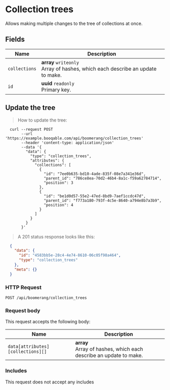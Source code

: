 # Collection trees

Allows making multiple changes to the tree of collections at once.

## Fields

 Name | Description
-- | --
`collections` | **array** `writeonly`<br>Array of hashes, which each describe an update to make. 
`id` | **uuid** `readonly`<br>Primary key.


## Update the tree


> How to update the tree:

```shell
  curl --request POST
       --url 'https://example.booqable.com/api/boomerang/collection_trees'
       --header 'content-type: application/json'
       --data '{
         "data": {
           "type": "collection_trees",
           "attributes": {
             "collections": [
               {
                 "id": "7ee0b635-bd10-4ade-835f-08e7a341e36d",
                 "parent_id": "786ce8ea-70d2-46b4-8a1c-f59a62784714",
                 "position": 3
               },
               {
                 "id": "be1d0d57-55e2-47ed-8bd9-7aef1ccdc47d",
                 "parent_id": "f773a180-793f-4c5e-8640-a794e8b7a3b9",
                 "position": 4
               }
             ]
           }
         }
       }'
```

> A 201 status response looks like this:

```json
  {
    "data": {
      "id": "4583bb5e-28c4-4e74-8610-06c05f98a464",
      "type": "collection_trees"
    },
    "meta": {}
  }
```

### HTTP Request

`POST /api/boomerang/collection_trees`

### Request body

This request accepts the following body:

Name | Description
-- | --
`data[attributes][collections][]` | **array** <br>Array of hashes, which each describe an update to make. 


### Includes

This request does not accept any includes